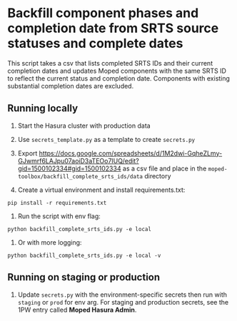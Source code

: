 # Backfill component phases and completion date from SRTS source statuses and complete dates

This script takes a csv that lists completed SRTS IDs and their current completion dates and updates
Moped components with the same SRTS ID to reflect the current status and completion date. Components
with existing substantial completion dates are excluded.

## Running locally

1. Start the Hasura cluster with production data

1. Use `secrets_template.py` as a template to create `secrets.py`

1. Export https://docs.google.com/spreadsheets/d/1M2dwi-GqheZLmy-GJwmrf6LAJpu07aoiD3aTEOo7IUQ/edit?gid=1500102334#gid=1500102334
   as a csv file and place in the `moped-toolbox/backfill_complete_srts_ids/data` directory 

2. Create a virtual environment and install requirements.txt:
```shell
pip install -r requirements.txt
```

1. Run the script with env flag:
```shell
python backfill_complete_srts_ids.py -e local
```
1. Or with more logging:

```shell
python backfill_complete_srts_ids.py -e local -v
```
## Running on staging or production

1. Update `secrets.py` with the environment-specific secrets then run with `staging` or `prod` for env arg. For staging and production secrets, see the 1PW entry called **Moped Hasura Admin**.
